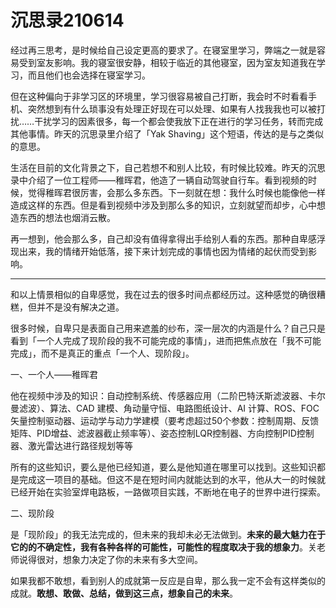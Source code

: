# 沉思录210614

经过再三思考，是时候给自己设定更高的要求了。在寝室里学习，弊端之一就是容易受到室友影响。我的寝室很安静，相较于临近的其他寝室，因为室友知道我在学习，而且他们也会选择在寝室学习。

但在这种偏向于非学习区的环境里，学习很容易被自己打断，我会时不时看看手机、突然想到有什么琐事没有处理正好现在可以处理、如果有人找我我也可以被打扰……干扰学习的因素很多，每一个都会使我放下正在进行的学习任务，转而完成其他事情。昨天的沉思录里介绍了「Yak Shaving」这个短语，传达的是与之类似的意思。

生活在目前的文化背景之下，自己若想不和别人比较，有时候比较难。昨天的沉思录中介绍了一位工程师——稚晖君，他造了一辆自动驾驶自行车。看到视频的时候，觉得稚晖君很厉害，会那么多东西。下一刻就在想：我什么时候也能像他一样造成这样的东西。但是看到视频中涉及到那么多的知识，立刻就望而却步，心中想造东西的想法也烟消云散。

再一想到，他会那么多，自己却没有值得拿得出手给别人看的东西。那种自卑感浮现出来，我的情绪开始低落，接下来计划完成的事情也因为情绪的起伏而受到影响。

---

和以上情景相似的自卑感觉，我在过去的很多时间点都经历过。这种感觉的确很糟糕，但并不是没有解决之道。

很多时候，自卑只是表面自己用来遮羞的纱布，深一层次的内涵是什么？自己只是看到「一个人完成了现阶段的我不可能完成的事情」，进而把焦点放在「我不可能完成」，而不是真正的重点「一个人、现阶段」。

一、一个人——稚晖君

他在视频中涉及的知识：自动控制系统、传感器应用（二阶巴特沃斯滤波器、卡尔曼滤波）、算法、CAD 建模、角动量守恒、电路图纸设计、AI 计算、ROS、FOC矢量控制驱动器、运动学与动力学建模（要考虑超过50个参数：控制周期、反馈矩阵、PID增益、滤波器截止频率等）、姿态控制LQR控制器、方向控制PID控制器、激光雷达进行路径规划等等

所有的这些知识，要么是他已经知道，要么是他知道在哪里可以找到。这些知识都是完成这一项目的基础。但这不是在短时间内就能达到的水平，他从大一的时候就已经开始在实验室焊电路板，一路做项目实践，不断地在电子的世界中进行探索。

二、现阶段

是「现阶段」的我无法完成的，但未来的我却未必无法做到。**未来的最大魅力在于它的的不确定性，我有各种各样的可能性，可能性的程度取决于我的想象力**。关老师说得很对，想象力决定了你的未来有多大空间。

如果我都不敢想，看到别人的成就第一反应是自卑，那么我一定不会有这样类似的成就。**敢想、敢做、总结，做到这三点，想象自己的未来**。
